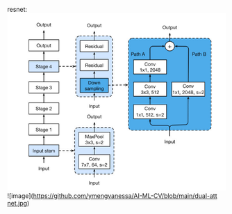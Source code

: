 resnet:
![image](https://github.com/ymengvanessa/AI-ML-CV/blob/main/res.jpg)
![image]([https://github.com/ymengvanessa/AI-ML-CV/blob/main/dual-att net.jpg](https://github.com/ymengvanessa/AI-ML-CV/blob/main/dual-att%20net.png))
